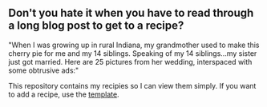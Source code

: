 ## Don't you hate it when you have to read through a long blog post to get to a recipe?

"When I was growing up in rural Indiana, my grandmother used to make this cherry pie for me and my 14 siblings. Speaking of my 14 siblings...my sister just got married. Here are 25 pictures from her wedding, interspaced with some obtrusive ads:"


This repository contains my recipies so I can view them simply. If you want to add a recipe, use the [template](template.md). 
